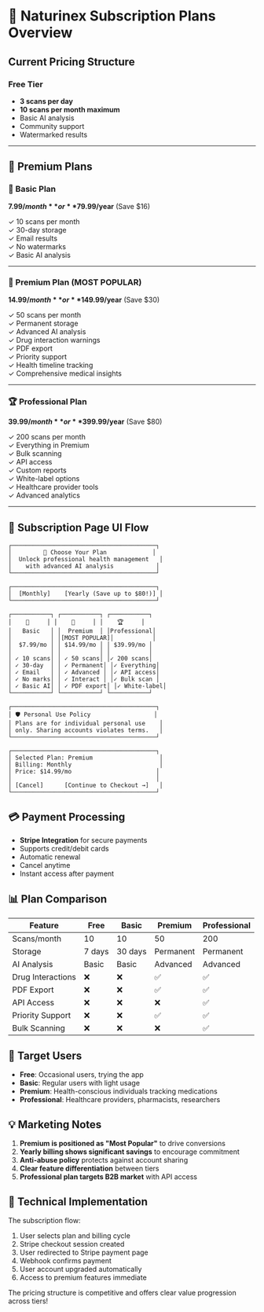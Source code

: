 # 💎 Naturinex Subscription Plans Overview

## Current Pricing Structure

### Free Tier
- **3 scans per day**
- **10 scans per month maximum**
- Basic AI analysis
- Community support
- Watermarked results

---

## 🚀 Premium Plans

### 📱 Basic Plan
**$7.99/month** or **$79.99/year** (Save $16)

✓ 10 scans per month  
✓ 30-day storage  
✓ Email results  
✓ No watermarks  
✓ Basic AI analysis  

---

### 💎 Premium Plan (MOST POPULAR)
**$14.99/month** or **$149.99/year** (Save $30)

✓ 50 scans per month  
✓ Permanent storage  
✓ Advanced AI analysis  
✓ Drug interaction warnings  
✓ PDF export  
✓ Priority support  
✓ Health timeline tracking  
✓ Comprehensive medical insights  

---

### 🏆 Professional Plan
**$39.99/month** or **$399.99/year** (Save $80)

✓ 200 scans per month  
✓ Everything in Premium  
✓ Bulk scanning  
✓ API access  
✓ Custom reports  
✓ White-label options  
✓ Healthcare provider tools  
✓ Advanced analytics  

---

## 📱 Subscription Page UI Flow

```
┌─────────────────────────────────────────┐
│         🚀 Choose Your Plan             │
│  Unlock professional health management   │
│    with advanced AI analysis            │
└─────────────────────────────────────────┘

┌─────────────────────────────────────────┐
│  [Monthly]    [Yearly (Save up to $80!)] │
└─────────────────────────────────────────┘

┌───────────┐ ┌───────────┐ ┌───────────┐
│    📱     │ │    💎     │ │    🏆     │
│   Basic   │ │  Premium  │ │Professional│
│           │ │[MOST POPULAR]│           │
│  $7.99/mo │ │ $14.99/mo │ │ $39.99/mo │
│           │ │           │ │           │
│ ✓ 10 scans│ │ ✓ 50 scans│ │✓ 200 scans│
│ ✓ 30-day  │ │ ✓ Permanent│ │✓ Everything│
│ ✓ Email   │ │ ✓ Advanced │ │✓ API access│
│ ✓ No marks│ │ ✓ Interact │ │✓ Bulk scan │
│ ✓ Basic AI│ │ ✓ PDF export│ │✓ White-label│
└───────────┘ └───────────┘ └───────────┘

┌─────────────────────────────────────────┐
│ 🛡️ Personal Use Policy                  │
│ Plans are for individual personal use    │
│ only. Sharing accounts violates terms.   │
└─────────────────────────────────────────┘

┌─────────────────────────────────────────┐
│ Selected Plan: Premium                   │
│ Billing: Monthly                         │
│ Price: $14.99/mo                        │
│                                         │
│ [Cancel]      [Continue to Checkout →]   │
└─────────────────────────────────────────┘
```

## 💳 Payment Processing

- **Stripe Integration** for secure payments
- Supports credit/debit cards
- Automatic renewal
- Cancel anytime
- Instant access after payment

## 📊 Plan Comparison

| Feature | Free | Basic | Premium | Professional |
|---------|------|-------|---------|--------------|
| Scans/month | 10 | 10 | 50 | 200 |
| Storage | 7 days | 30 days | Permanent | Permanent |
| AI Analysis | Basic | Basic | Advanced | Advanced |
| Drug Interactions | ❌ | ❌ | ✅ | ✅ |
| PDF Export | ❌ | ❌ | ✅ | ✅ |
| API Access | ❌ | ❌ | ❌ | ✅ |
| Priority Support | ❌ | ❌ | ✅ | ✅ |
| Bulk Scanning | ❌ | ❌ | ❌ | ✅ |

## 🎯 Target Users

- **Free**: Occasional users, trying the app
- **Basic**: Regular users with light usage
- **Premium**: Health-conscious individuals tracking medications
- **Professional**: Healthcare providers, pharmacists, researchers

## 💡 Marketing Notes

1. **Premium is positioned as "Most Popular"** to drive conversions
2. **Yearly billing shows significant savings** to encourage commitment
3. **Anti-abuse policy** protects against account sharing
4. **Clear feature differentiation** between tiers
5. **Professional plan targets B2B market** with API access

## 🔧 Technical Implementation

The subscription flow:
1. User selects plan and billing cycle
2. Stripe checkout session created
3. User redirected to Stripe payment page
4. Webhook confirms payment
5. User account upgraded automatically
6. Access to premium features immediate

The pricing structure is competitive and offers clear value progression across tiers!